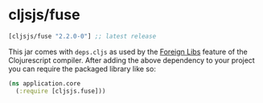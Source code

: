 # cljsjs/fuse

[](dependency)
```clojure
[cljsjs/fuse "2.2.0-0"] ;; latest release
```
[](/dependency)

This jar comes with `deps.cljs` as used by the [Foreign Libs][flibs] feature
of the Clojurescript compiler. After adding the above dependency to your project
you can require the packaged library like so:

```clojure
(ns application.core
  (:require [cljsjs.fuse]))
```

[flibs]: https://github.com/clojure/clojurescript/wiki/Packaging-Foreign-Dependencies
